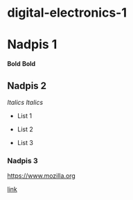 # digital-electronics-1


# Nadpis 1 

**Bold**
__Bold__


## Nadpis 2 

*Italics*
_Italics_

+ List 1
- List 2
* List 3

### Nadpis 3
<https://www.mozilla.org>

[link](https://www.mozilla.org)
